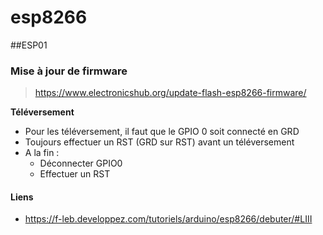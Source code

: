# esp8266

##ESP01
### Mise à jour de firmware

> https://www.electronicshub.org/update-flash-esp8266-firmware/


**Téléversement**
* Pour les téléversement, il faut que le GPIO 0 soit connecté en GRD
* Toujours effectuer un RST (GRD sur RST) avant un téléversement
* A la fin : 
  - Déconnecter GPIO0
  - Effectuer un RST

#### Liens
* https://f-leb.developpez.com/tutoriels/arduino/esp8266/debuter/#LIII

